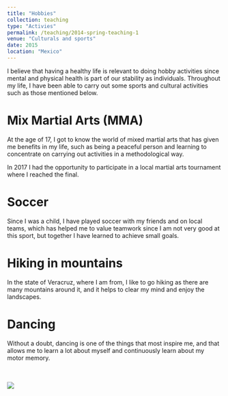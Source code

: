 ```yaml
---
title: "Hobbies"
collection: teaching
type: "Activies"
permalink: /teaching/2014-spring-teaching-1
venue: "Culturals and sports"
date: 2015
location: "Mexico"
---
```


I believe that having a healthy life is relevant to doing hobby activities since mental and physical health is part of our stability as individuals. Throughout my life, I have been able to carry out some sports and cultural activities such as those mentioned below.

Mix Martial Arts (MMA)
======
At the age of 17, I got to know the world of mixed martial arts that has given me benefits in my life, such as being a peaceful person and learning to concentrate on carrying out activities in a methodological way.

In 2017 I had the opportunity to participate in a local martial arts tournament where I reached the final.

Soccer
======
Since I was a child, I have played soccer with my friends and on local teams, which has helped me to value teamwork since I am not very good at this sport, but together I have learned to achieve small goals.

Hiking in mountains
======
In the state of Veracruz, where I am from, I like to go hiking as there are many mountains around it, and it helps to clear my mind and enjoy the landscapes.

Dancing
======
Without a doubt, dancing is one of the things that most inspire me, and that allows me to learn a lot about myself and continuously learn about my motor memory.

<br><br><img src='/images/Hobbies.gif'>